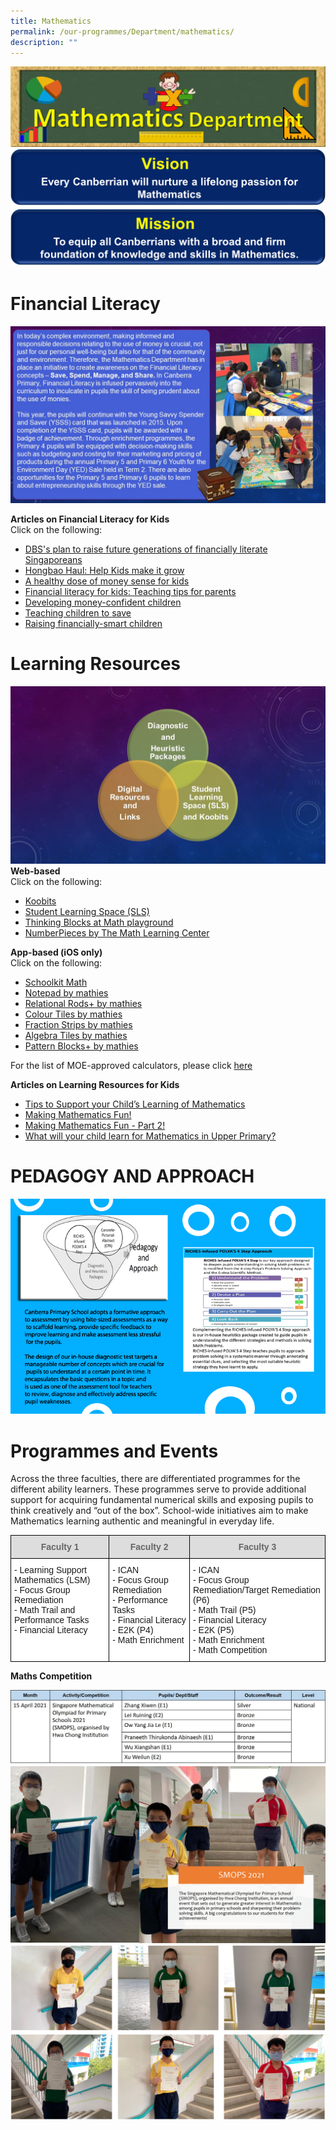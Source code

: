 ```yaml
---
title: Mathematics
permalink: /our-programmes/Department/mathematics/
description: ""
---
```


![](/images/Math%20Dept%20Banner.png)
![](/images/Math%20Vision%20Banner.png)
![](/images/Math%20Mission%20Banner.png)

# Financial Literacy

![](/images/Fin%20Lit.jpg)

**Articles on Financial Literacy for Kids**<br>
Click on the following:
* [DBS's plan to raise future generations of financially literate Singaporeans](https://e27.co/inside-dbss-plan-to-raise-future-generations-of-financially-literate-singaporeans-20170105/)
* [Hongbao Haul: Help Kids make it grow](https://www.straitstimes.com/business/hongbao-haul-help-kids-make-it-grow)
* [A healthy dose of money sense for kids](https://www.straitstimes.com/singapore/education/a-healthy-dose-of-money-sense-for-kids)
* [Financial literacy for kids: Teaching tips for parents](https://www.straitstimes.com/singapore/financial-literacy-for-kids-teaching-tips-for-parents)
* [Developing money-confident children](https://www.todayonline.com/singapore/developing-money-confident-children)
* [Teaching children to save](https://www.todayonline.com/business/teaching-children-save)
* [Raising financially-smart children](https://www.todayonline.com/commentary/raising-financially-smart-children)


# Learning Resources
![](/images/Slide1-5.jpg)
**Web-based**<br>
Click on the following:
* [Koobits ](https://member.koobits.com/)
* [Student Learning Space (SLS)](https://vle.learning.moe.edu.sg/login)
* [Thinking Blocks at Math playground](https://www.mathplayground.com/thinkingblocks.html)
* [NumberPieces by The Math Learning Center](https://apps.mathlearningcenter.org/number-pieces/)

**App-based (iOS only)**<br>
Click on the following:
* [Schoolkit Math](https://apps.apple.com/sg/app/schoolkit-math/id775643572)
* [Notepad by mathies](https://apps.apple.com/ca/app/notepad-by-mathies/id969193096)
* [Relational Rods+ by mathies](https://apps.apple.com/ca/app/relational-rods-by-mathies/id960682555)
* [Colour Tiles by mathies](https://apps.apple.com/ca/app/colour-tiles-by-mathies/id1170196025)
* [Fraction Strips by mathies](https://apps.apple.com/ca/app/fraction-strips-by-mathies/id1233729371)
* [Algebra Tiles by mathies](https://apps.apple.com/ca/app/algebra-tiles-by-mathies/id1462906251)
* [Pattern Blocks+ by mathies](https://apps.apple.com/ca/app/pattern-blocks-by-mathies/id1451545067)

For the list of MOE-approved calculators, please click [here](https://www.seab.gov.sg/home/examinations/approved-calculators)

**Articles on Learning Resources for Kids**
* [Tips to Support your Child’s Learning of Mathematics](https://www.schoolbag.edu.sg/story/tips-to-support-your-child-s-learning-of-mathematics)
* [Making Mathematics Fun!](https://www.schoolbag.edu.sg/story/making-mathematics-fun)
* [Making Mathematics Fun - Part 2!](https://www.schoolbag.edu.sg/story/making-mathematics-fun-part-two)
* [What will your child learn for Mathematics in Upper Primary?](https://www.schoolbag.edu.sg/story/what-will-your-child-learn-for-mathematics-in-upper-primary)

# PEDAGOGY AND APPROACH

![](/images/23mar16_Maths_Pedagogy%20and%20Approach.png)

# Programmes and Events

Across the three faculties, there are differentiated programmes for the different ability learners. These programmes serve to provide additional support for acquiring fundamental numerical skills and exposing pupils to think creatively and “out of the box”. School-wide initiatives aim to make Mathematics learning authentic and meaningful in everyday life.

<style type="text/css">
.tg  {border-collapse:collapse;border-spacing:0;}
.tg td{border-color:black;border-style:solid;border-width:1px;font-family:Arial, sans-serif;font-size:14px;
  overflow:hidden;padding:10px 5px;word-break:normal;}
.tg th{border-color:black;border-style:solid;border-width:1px;font-family:Arial, sans-serif;font-size:14px;
  font-weight:normal;overflow:hidden;padding:10px 5px;word-break:normal;}
.tg .tg-feqv{background-color:#DDD;color:#666;font-weight:bold;text-align:center;vertical-align:middle}
.tg .tg-ktyi{background-color:#FFF;text-align:left;vertical-align:top}
</style>
<table class="tg">
<thead>
  <tr>
    <th class="tg-feqv"><span style="color:#666;background-color:#DDD">Faculty 1</span></th>
    <th class="tg-feqv"><span style="color:#666;background-color:#DDD">Faculty 2</span></th>
    <th class="tg-feqv"><span style="color:#666;background-color:#DDD">Faculty 3</span></th>
  </tr>
</thead>
<tbody>
  <tr>
    <td class="tg-ktyi">- Learning Support Mathematics (LSM)<br>- Focus Group Remediation <br>- Math Trail and Performance Tasks<br>- Financial Literacy</td>
    <td class="tg-ktyi">- ICAN<br>- Focus Group Remediation<br>- Performance Tasks <br>- Financial Literacy <br>- E2K (P4)<br>- Math Enrichment<br></td>
    <td class="tg-ktyi">- ICAN <br>- Focus Group Remediation/Target Remediation (P6)<br>- Math Trail (P5)<br>- Financial Literacy <br>- E2K (P5)<br>- Math Enrichment <br>- Math Competition</td>
  </tr>
</tbody>
</table>

**Maths Competition**

![](/images/maths%20achievement.jpg)
![](/images/Maths%20Picture1.png)
![](/images/MATHS%202.png)